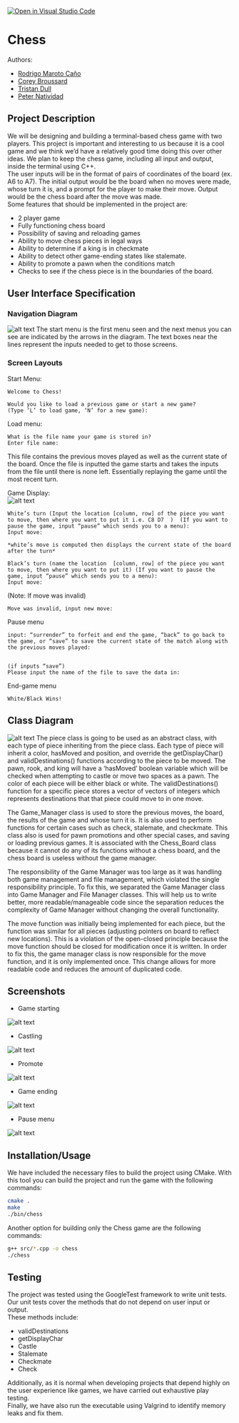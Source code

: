 [![Open in Visual Studio Code](https://classroom.github.com/assets/open-in-vscode-718a45dd9cf7e7f842a935f5ebbe5719a5e09af4491e668f4dbf3b35d5cca122.svg)](https://classroom.github.com/online_ide?assignment_repo_id=10871799&assignment_repo_type=AssignmentRepo)

# Chess
 Authors: 
 * [Rodrigo Maroto Caño](https://github.com/RodrigoMaroto)
 * [Corey Broussard](https://github.com/cbrou002)
 * [Tristan Dull](https://github.com/Tristancd1)
 * [Peter Natividad](https://github.com/Pnati002)
 

## Project Description
We will be designing and building a terminal-based chess game with two players. This project is important and interesting to us because it is a cool game and we think we’d have a relatively good time doing this over other ideas. We plan to keep the chess game, including all input and output, inside the terminal using C++.  
The user inputs will be in the format of pairs of coordinates of the board (ex. A6 to A7). The initial output would be the board when no moves were made, whose turn it is, and a prompt for the player to make their move. Output would be the chess board after the move was made.  
Some features that should be implemented in the project are:  
* 2 player game
* Fully functioning chess board
* Possibility of saving and reloading games
* Ability to move chess pieces in legal ways
* Ability to determine if a king is in checkmate
* Ability to detect other game-ending states like stalemate.
* Ability to promote a pawn when the conditions match
* Checks to see if the chess piece is in the boundaries of the board.


## User Interface Specification
 

### Navigation Diagram
![alt text](images/navigation-diagram.png)
The start menu is the first menu seen and the next menus you can see are indicated by the arrows in the diagram. The text boxes near the lines represent the inputs needed to get to those screens.

### Screen Layouts
Start Menu:
```text
Welcome to Chess!

Would you like to load a previous game or start a new game?
(Type ‘L’ to load game, ‘N’ for a new game): 
```
Load menu:
```text
What is the file name your game is stored in?
Enter file name:  
```
This file contains the previous moves played as well as the current state of the board. Once the file is inputted the game starts and takes the inputs from the file until there is none left. Essentially replaying the game until the most recent turn.  

Game Display:   
    ![alt text](images/chess-board.png)
```text
White’s turn (Input the location [column, row] of the piece you want to move, then where you want to put it i.e. C8 D7  )  (If you want to pause the game, input “pause” which sends you to a menu):
Input move:

*white’s move is computed then displays the current state of the board after the turn*

Black’s turn (name the location  [column, row] of the piece you want to move, then where you want to put it) (If you want to pause the game, input “pause” which sends you to a menu):
Input move: 
```
(Note: If move was invalid)
```text
Move was invalid, input new move:  
```
Pause menu
```text
input: “surrender” to forfeit and end the game, “back” to go back to the game, or “save” to save the current state of the match along with the previous moves played:


(if inputs “save”)
Please input the name of the file to save the data in: 
```
End-game menu
```text
White/Black Wins!  
```


## Class Diagram
 ![alt text](images/class-diagram.png)
 The piece class is going to be used as an abstract class, with each type of piece inheriting from the piece class. Each type of piece will inherit a color, hasMoved and position, and override the getDisplayChar() and validDestinations() functions according to the piece to be moved. The pawn, rook, and king will have a ‘hasMoved’ boolean variable which will be checked when attempting to castle or move two spaces as a pawn. The color of each piece will be either black or white. The validDestinations() function for a specific piece stores a vector of vectors of integers which represents destinations that that piece could move to in one move. 

The Game_Manager class is used to store the previous moves, the board, the results of the game and whose turn it is. It is also used to perform functions for certain cases such as check, stalemate, and checkmate. This class also is used for pawn promotions and other special cases, and saving or loading previous games. It is associated with the Chess_Board class because it cannot do any of its functions without a chess board, and the chess board is useless without the game manager. 

The responsibility of the Game Manager was too large as it was handling both game management and file management, which violated the single responsibility principle. To fix this, we separated the Game Manager class into Game Manager and File Manager classes. This will help us to write better, more readable/manageable code since the separation reduces the complexity of Game Manager without changing the overall functionality.

The move function was initially being implemented for each piece, but the function was similar for all pieces (adjusting pointers on board to reflect new locations). This is a violation of the open-closed principle because the move function should be closed for modification once it is written. In order to fix this, the game manager class is now responsible for the move function, and it is only implemented once. This change allows for more readable code and reduces the amount of duplicated code.
 
 ## Screenshots
 * Game starting  

 ![alt text](images/game-start.png)
 * Castling 

 ![alt text](images/castle.png)
 * Promote  

 ![alt text](images/promote.png)
 * Game ending  

 ![alt text](images/game-end.png)
 * Pause menu  
 
 ![alt text](images/pause-menu.png)

 ## Installation/Usage
 We have included the necessary files to build the project using CMake. With this tool you can build the project and run the game with the following commands:
 ```bash
cmake .
make
./bin/chess  
```
Another option for building only the Chess game are the following commands:
 ```bash
g++ src/*.cpp -o chess
./chess  
```
 ## Testing
The project was tested using the GoogleTest framework to write unit tests. Our unit tests cover the methods that do not depend on user input or output.  
These methods include: 
* validDestinations
* getDisplayChar
* Castle
* Stalemate
* Checkmate
* Check  

Additionally, as it is normal when developing projects that depend highly on the user experience like games, we have carried out exhaustive play testing.  
Finally, we have also run the executable using Valgrind to identify memory leaks and fix them. 
